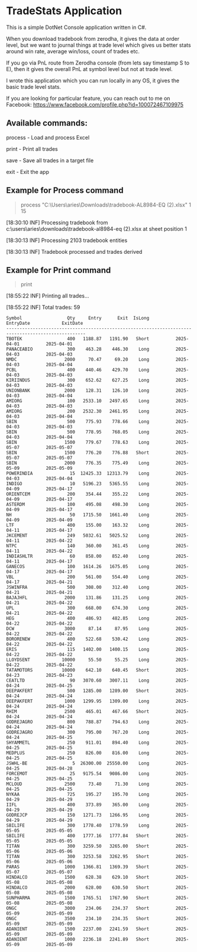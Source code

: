 # TradeStats Application

This is a simple DotNet Console application written in C#.

When you download tradebook from zerodha, it gives the data at order level, but we want to journal things at trade level which gives us better stats around win rate, average win/loss, count of trades etc.

If you go via PnL route from Zerodha console (from lets say timestamp S to E), then it gives the overall PnL at symbol level but not at trade level.

I wrote this application which you can run locally in any OS, it gives the basic trade level stats.

If you are looking for particular feature, you can reach out to me on Facebook: https://www.facebook.com/profile.php?id=100072467109975

## Available commands:
  process <full excel path in double quotes> <sheet Index in excel workbook> <count of top rows to skip>  - Load and process Excel

  print  - Print all trades

  save  - Save all trades in a target file

  exit   - Exit the app


## Example for Process command
> process "C:\Users\aries\Downloads\tradebook-AL8984-EQ (2).xlsx" 1 15

[18:30:10 INF] Processing tradebook from c:\users\aries\downloads\tradebook-al8984-eq (2).xlsx at sheet position 1

[18:30:13 INF] Processing 2103 tradebook entities

[18:30:13 INF] Tradebook processed and trades derived


## Example for Print command
> print

[18:55:22 INF] Printing all trades...

[18:55:22 INF] Total trades: 59

```
Symbol                 Qty     Entry      Exit  IsLong           EntryDate            ExitDate
----------------------------------------------------------------------------------------------------
TBOTEK                 400   1188.87   1191.90   Short          2025-04-01          2025-04-01
PANACEABIO             300    463.28    446.30    Long          2025-04-03          2025-04-03
NMDC                  2000     70.47     69.20    Long          2025-04-03          2025-04-04
PCBL                   400    440.46    429.70    Long          2025-04-03          2025-04-03
KIRIINDUS              300    652.62    627.25    Long          2025-04-03          2025-04-03
UNIONBANK             2000    128.31    126.10    Long          2025-04-03          2025-04-04
AMIORG                 100   2533.10   2497.65    Long          2025-04-03          2025-04-03
AMIORG                 200   2532.30   2461.95    Long          2025-04-03          2025-04-04
SBIN                   500    775.93    778.66    Long          2025-04-03          2025-04-03
SBIN                   500    778.95    768.05    Long          2025-04-03          2025-04-04
SBIN                  1500    779.67    778.63    Long          2025-05-07          2025-05-07
SBIN                  1500    776.20    776.88   Short          2025-05-07          2025-05-07
SBIN                  2000    776.35    775.49    Long          2025-05-09          2025-05-09
POWERINDIA              15  12425.33  12313.79    Long          2025-04-03          2025-04-04
INDIGO                  10   5196.23   5365.55    Long          2025-04-09          2025-04-17
ORIENTCEM              200    354.44    355.22    Long          2025-04-09          2025-04-17
ASTERDM                100    495.08    498.30    Long          2025-04-09          2025-04-17
NH                      50   1715.50   1661.40    Long          2025-04-09          2025-04-09
LTF                    400    155.00    163.32    Long          2025-04-11          2025-04-17
JKCEMENT               249   5032.61   5025.52    Long          2025-04-11          2025-04-22
NTPC                   140    360.00    361.45    Long          2025-04-11          2025-04-22
INDIASHLTR              60    858.00    852.40    Long          2025-04-11          2025-04-17
GANECOS                100   1614.26   1675.05    Long          2025-04-17          2025-04-17
VBL                    200    561.00    554.40    Long          2025-04-17          2025-04-21
JSWINFRA               500    308.00    312.40    Long          2025-04-21          2025-04-21
BAJAJHFL              2000    131.86    131.25    Long          2025-04-21          2025-04-22
UPL                    300    668.00    674.30    Long          2025-04-21          2025-04-22
HEG                    400    486.93    482.85    Long          2025-04-22          2025-04-22
DCW                   3000     87.14     87.95    Long          2025-04-22          2025-04-22
BORORENEW              400    522.68    530.42    Long          2025-04-22          2025-04-22
ERIS                   115   1402.00   1400.15    Long          2025-04-22          2025-04-22
LLOYDSENT            10000     55.50     55.25    Long          2025-04-22          2025-04-22
TATAMOTORS           10000    642.10    640.45   Short          2025-04-23          2025-04-23
CEATLTD                 90   3070.60   3007.11    Long          2025-04-24          2025-04-25
DEEPAKFERT             500   1285.00   1289.00   Short          2025-04-24          2025-04-24
DEEPAKFERT            1000   1299.95   1309.00    Long          2025-04-24          2025-04-24
RHIM                  2500    465.01    467.66   Short          2025-04-24          2025-04-24
GODREJAGRO             800    788.87    794.63    Long          2025-04-24          2025-04-24
GODREJAGRO             300    795.00    767.20    Long          2025-04-24          2025-04-25
SHYAMMETL              250    911.01    894.40    Long          2025-04-25          2025-04-25
MEDPLUS                250    826.00    816.00    Long          2025-04-25          2025-04-25
JSWHL-BE                 5  26300.00  25550.00    Long          2025-04-25          2025-04-28
FORCEMOT                25   9175.54   9086.00    Long          2025-04-25          2025-04-25
MCLOUD                2500     73.40     71.30    Long          2025-04-25          2025-04-25
NYKAA                  725    195.27    195.70    Long          2025-04-29          2025-04-29
IIFL                   400    373.89    365.00    Long          2025-04-29          2025-04-29
GODREJCP               150   1271.73   1266.95    Long          2025-04-29          2025-04-29
SBILIFE                300   1778.40   1778.59    Long          2025-05-05          2025-05-05
SBILIFE                400   1777.16   1777.84   Short          2025-05-05          2025-05-05
TITAN                  300   3259.50   3265.00   Short          2025-05-06          2025-05-06
TITAN                  300   3253.58   3262.95   Short          2025-05-06          2025-05-06
PARAS                 1000   1366.81   1369.39   Short          2025-05-07          2025-05-07
HINDALCO              1500    628.38    629.10   Short          2025-05-08          2025-05-08
HINDALCO              2000    628.00    630.50   Short          2025-05-08          2025-05-08
SUNPHARMA             1500   1765.51   1767.90   Short          2025-05-08          2025-05-08
ONGC                  3000    234.06    234.37   Short          2025-05-09          2025-05-09
ONGC                  3500    234.10    234.35   Short          2025-05-09          2025-05-09
ADANIENT              1500   2237.00   2241.59   Short          2025-05-09          2025-05-09
ADANIENT              1000   2236.18   2241.89   Short          2025-05-09          2025-05-09
```
